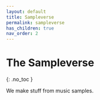 ```yaml
---
layout: default
title: Sampleverse
permalink: sampleverse
has_children: true
nav_order: 2
---
```


# The Sampleverse
{: .no_toc }

We make stuff from music samples.



















